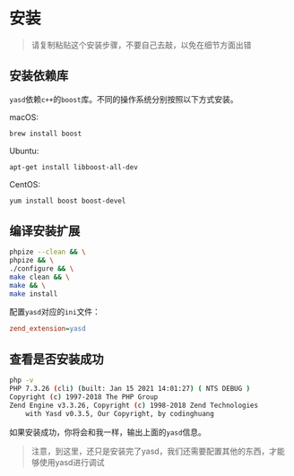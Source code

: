 # 安装

> 请复制粘贴这个安装步骤，不要自己去敲，以免在细节方面出错

## 安装依赖库

`yasd`依赖`c++`的`boost`库。不同的操作系统分别按照以下方式安装。

macOS:

```bash
brew install boost
```

Ubuntu:

```bash
apt-get install libboost-all-dev
```

CentOS:

```bash
yum install boost boost-devel
```

## 编译安装扩展

```bash
phpize --clean && \
phpize && \
./configure && \
make clean && \
make && \
make install
```

配置`yasd`对应的`ini`文件：

```ini
zend_extension=yasd
```

## 查看是否安装成功

```bash
php -v
PHP 7.3.26 (cli) (built: Jan 15 2021 14:01:27) ( NTS DEBUG )
Copyright (c) 1997-2018 The PHP Group
Zend Engine v3.3.26, Copyright (c) 1998-2018 Zend Technologies
    with Yasd v0.3.5, Our Copyright, by codinghuang
```

如果安装成功，你将会和我一样，输出上面的`yasd`信息。

> 注意，到这里，还只是安装完了yasd，我们还需要配置其他的东西，才能够使用yasd进行调试
